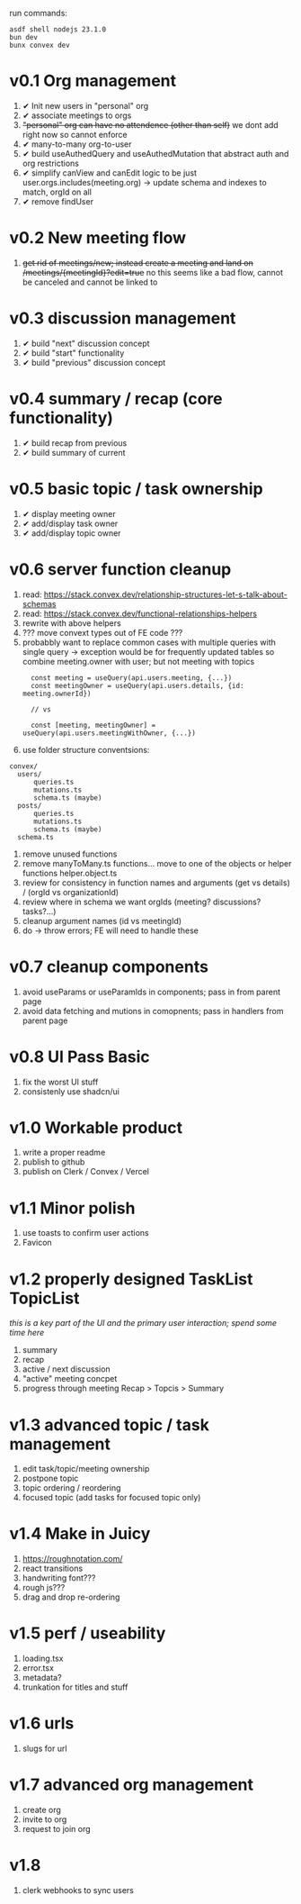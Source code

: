 run commands:
```
asdf shell nodejs 23.1.0
bun dev
bunx convex dev
```

# v0.1 Org management
1. ✔ Init new users in "personal" org
1. ✔ associate meetings to orgs
1. ~~"personal" org can have no attendence (other than self)~~ we dont add right now so cannot enforce
1. ✔ many-to-many org-to-user 
1. ✔ build useAuthedQuery and useAuthedMutation that abstract auth and org restrictions
1. ✔ simplify canView and canEdit logic to be just user.orgs.includes(meeting.org) -> update schema and indexes to match, orgId on all 
1. ✔ remove findUser

# v0.2 New meeting flow
1. ~~get rid of meetings/new; instead create a meeting and land on /meetings/{meetingId}?edit=true~~ no this seems like a bad flow, cannot be canceled and cannot be linked to

# v0.3 discussion management
1. ✔ build "next" discussion concept
1. ✔ build "start" functionality
1. ✔ build "previous" discussion concept

# v0.4 summary / recap (core functionality)
1. ✔ build recap from previous
1. ✔ build summary of current

# v0.5 basic topic / task ownership
1. ✔ display meeting owner
1. ✔ add/display task owner
1. ✔ add/display topic owner

# v0.6 server function cleanup
1. read: https://stack.convex.dev/relationship-structures-let-s-talk-about-schemas
1. read: https://stack.convex.dev/functional-relationships-helpers
1. rewrite with above helpers
1. ??? move convext types out of FE code ???
1. probabbly want to replace common cases with multiple queries with single query 
   -> exception would be for frequently updated tables so combine meeting.owner with user; but not meeting with topics
   ```
     const meeting = useQuery(api.users.meeting, {...})
     const meetingOwner = useQuery(api.users.details, {id: meeting.ownerId})

     // vs

     const [meeting, meetingOwner] = useQuery(api.users.meetingWithOwner, {...})
   ```
1. use folder structure conventsions:
  ```
  convex/
    users/
        queries.ts
        mutations.ts
        schema.ts (maybe)
    posts/
        queries.ts
        mutations.ts
        schema.ts (maybe)
    schema.ts
  ```
1. remove unused functions
1. remove manyToMany.ts functions... move to one of the objects or helper functions helper.object.ts
1. review for consistency in function names and arguments (get vs details) / (orgId vs organizationId)
1. review where in schema we want orgIds (meeting? discussions? tasks?...)
1. cleanup argument names (id vs meetingId)
1. do -> throw errors; FE will need to handle these 

# v0.7 cleanup components
1. avoid useParams or useParamIds in components; pass in from parent page
1. avoid data fetching and mutions in comopnents; pass in handlers from parent page

# v0.8 UI Pass Basic
1. fix the worst UI stuff
1. consistenly use shadcn/ui

# v1.0 Workable product
1. write a proper readme
1. publish to github
1. publish on Clerk / Convex / Vercel

# v1.1 Minor polish
1. use toasts to confirm user actions
1. Favicon

# v1.2 properly designed TaskList TopicList
  _this is a key part of the UI and the primary user interaction; spend some time here_
1. summary
1. recap
1. active / next discussion
1. "active" meeting concpet
1. progress through meeting Recap > Topcis > Summary

# v1.3 advanced topic / task management
1. edit task/topic/meeting ownership
1. postpone topic
1. topic ordering / reordering
1. focused topic (add tasks for focused topic only)

# v1.4 Make in Juicy
1. https://roughnotation.com/
1. react transitions
1. handwriting font???
1. rough js???
1. drag and drop re-ordering

# v1.5 perf / useability 
1. loading.tsx
1. error.tsx
1. metadata?
1. trunkation for titles and stuff

# v1.6 urls
1. slugs for url

# v1.7 advanced org management
1. create org
1. invite to org
1. request to join org

# v1.8
1. clerk webhooks to sync users
